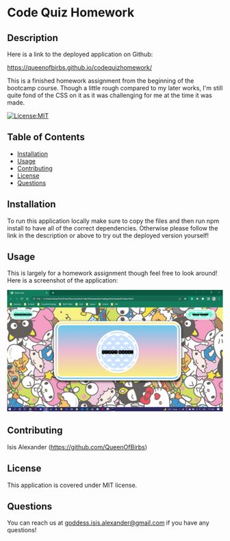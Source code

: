 # Code Quiz Homework

## Description 

Here is a link to the deployed application on Github:

https://queenofbirbs.github.io/codequizhomework/

This is a finished homework assignment from the beginning of the bootcamp course. Though a little rough compared to my later works, I'm still quite fond of the CSS on it as it was challenging for me at the time it was made.

[![License:MIT](https://img.shields.io/badge/License-MIT-yellow.svg)](https://opensource.org/licenses/MIT)

## Table of Contents
- [Installation](#installation)
- [Usage](#usage)
- [Contributing](#contributing)
- [License](#license)
- [Questions](#questions)

## Installation

To run this application locally make sure to copy the files and then run npm install to have all of the correct dependencies. Otherwise please follow the link in the description or above to try out the deployed version yourself!

## Usage

This is largely for a homework assignment though feel free to look around!
Here is a screenshot of the application:

<img src="./finished/quiz-start.png">


## Contributing

Isis Alexander (https://github.com/QueenOfBirbs)

## License

This application is covered under MIT license. 

## Questions

You can reach us at goddess.isis.alexander@gmail.com if you have any questions!


